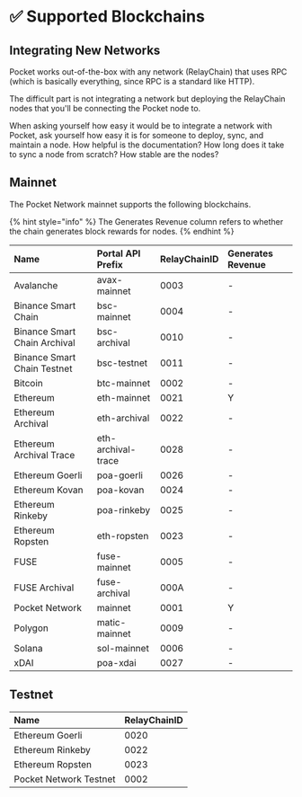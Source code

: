 # ✅ Supported Blockchains

## Integrating New Networks

Pocket works out-of-the-box with any network \(RelayChain\) that uses RPC \(which is basically everything, since RPC is a standard like HTTP\). 

The difficult part is not integrating a network but deploying the RelayChain nodes that you'll be connecting the Pocket node to. 

When asking yourself how easy it would be to integrate a network with Pocket, ask yourself how easy it is for someone to deploy, sync, and maintain a node. How helpful is the documentation? How long does it take to sync a node from scratch? How stable are the nodes?

## Mainnet

The Pocket Network mainnet supports the following blockchains.

{% hint style="info" %}
The Generates Revenue column refers to whether the chain generates block rewards for nodes.
{% endhint %}

| Name | Portal API Prefix | RelayChainID | Generates Revenue |
| :--- | :--- | :--- | :--- |
| Avalanche | avax-mainnet | 0003 | - |
| Binance Smart Chain | bsc-mainnet | 0004 | - |
| Binance Smart Chain Archival | bsc-archival | 0010 | - |
| Binance Smart Chain Testnet | bsc-testnet | 0011 | - |
| Bitcoin | btc-mainnet | 0002 | - |
| Ethereum | eth-mainnet | 0021 | Y |
| Ethereum Archival | eth-archival | 0022 | - |
| Ethereum Archival Trace | eth-archival-trace | 0028 | - |
| Ethereum Goerli | poa-goerli | 0026 | - |
| Ethereum Kovan | poa-kovan | 0024 | - |
| Ethereum Rinkeby | poa-rinkeby | 0025 | - |
| Ethereum Ropsten | eth-ropsten | 0023 | - |
| FUSE | fuse-mainnet | 0005 | - |
| FUSE Archival | fuse-archival | 000A | - |
| Pocket Network | mainnet | 0001 | Y |
| Polygon | matic-mainnet | 0009 | - |
| Solana | sol-mainnet | 0006 | - |
| xDAI | poa-xdai | 0027 | - |

## Testnet

| Name | RelayChainID |
| :--- | :--- |
| Ethereum Goerli | 0020 |
| Ethereum Rinkeby | 0022 |
| Ethereum Ropsten | 0023 |
| Pocket Network Testnet | 0002 |

